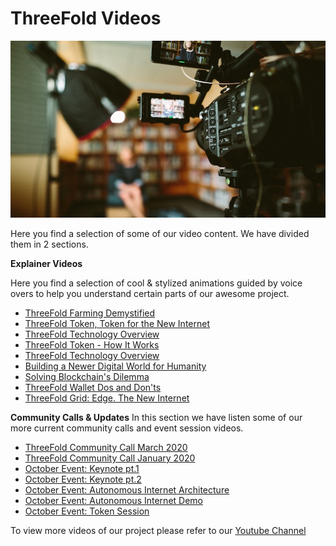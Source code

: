 # ThreeFold Videos

![](images/videos-900.jpg)

Here you find a selection of some of our video content.
We have divided them in 2 sections.

 **Explainer Videos**

Here you find a selection of cool & stylized animations guided by voice overs to help you understand certain parts of our awesome project.

* [ThreeFold Farming Demystified](/foundation/videos/explainer_videos/farming.md)
* [ThreeFold Token, Token for the New Internet](/foundation/videos/explainer_videos/tft_intro.md)
* [ThreeFold Technology Overview](/foundation/videos/explainer_videos/tech.md)
* [ThreeFold Token - How It Works](/foundation/videos/explainer_videos/tft_howitworks.md)
* [ThreeFold Technology Overview](/foundation/videos/explainer_videos/tf_tech.md)
* [Building a Newer Digital World for Humanity](/foundation/videos/explainer_videos/humanity.md)
* [Solving Blockchain's Dilemma](/foundation/videos/explainer_videos/dilemma.md)
* [ThreeFold Wallet Dos and Don'ts](/foundation/videos/explainer_videos/wallet.md)
* [ThreeFold Grid: Edge. The New Internet](/foundation/videos/explainer_videos/edge.md)    

 **Community Calls & Updates**
In this section we have listen some of our more current community calls and event session videos.

* [ThreeFold Community Call March 2020](/foundation/videos/community_calls/march_2020.md)
* [ThreeFold Community Call January 2020](/foundation/videos/community_calls/jan_2020.md)
* [October Event: Keynote pt.1](/foundation/videos/community_calls/keynote_oct2019_1.md)
* [October Event: Keynote pt.2](/foundation/videos/community_calls/keynote_oct_2.md)
* [October Event: Autonomous Internet Architecture](/foundation/videos/community_calls/autonomousarchitecture_oct2019.md)
* [October Event: Autonomous Internet Demo](/foundation/videos/community_calls/autonomousdemo_oct2019.md)
* [October Event: Token Session](/foundation/videos/community_calls/tokensession_oct2019.md)

To view more videos of our project please refer to our [Youtube Channel](https://www.youtube.com/channel/UCKMNPuhs-8tHYfGd92krC8w)